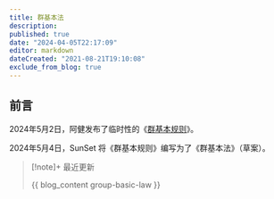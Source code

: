 ```yaml
---
title: 群基本法
description:
published: true
date: "2024-04-05T22:17:09"
editor: markdown
dateCreated: "2021-08-21T19:10:08"
exclude_from_blog: true
---
```


## 前言

2024年5月2日，阿健发布了临时性的《[群基本规则](群基本规则.md)》。

2024年5月4日，SunSet 将《群基本规则》编写为了《群基本法》（草案）。

> [!note]+ 最近更新
>
> {{ blog_content group-basic-law }}
